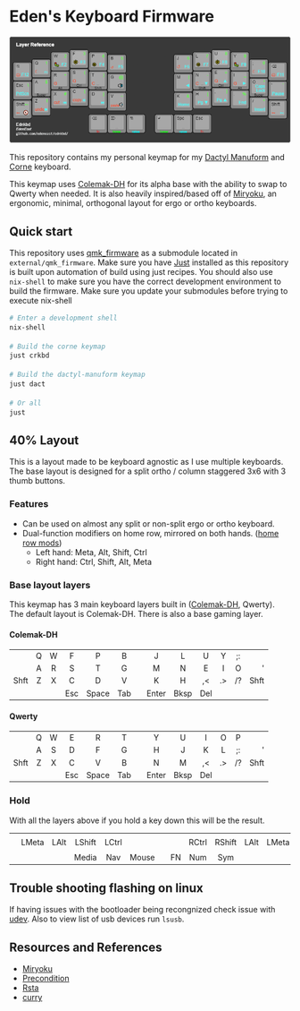 # Eden's Keyboard Firmware

![reference](./resources/ednkbd.png)

This repository contains my personal keymap for my [Dactyl Manuform][dactman-repo] and [Corne] keyboard.

This keymap uses [Colemak-DH] for its alpha base with the ability to swap to Qwerty when needed.
It is also heavily inspired/based off of [Miryoku], an ergonomic, minimal, orthogonal layout for
ergo or ortho keyboards.

[Colemak-DH]: https://colemakmods.github.io/mod-dh/
[Miryoku]: https://github.com/manna-harbour/qmk_firmware/blob/miryoku/users/manna-harbour_miryoku/miryoku.org
[dactman-repo]: https://github.com/edeneast/dactyl-manuform
[Corne]: https://github.com/foostan/crkbd

## Quick start

This repository uses [qmk_firmware] as a submodule located in `external/qmk_firmware`. Make sure you
have [Just] installed as this repository is built upon automation of build using just recipes. You
should also use `nix-shell` to make sure you have the correct development environment to build the
firmware. Make sure you update your submodules before trying to execute nix-shell

```bash
# Enter a development shell
nix-shell

# Build the corne keymap
just crkbd

# Build the dactyl-manuform keymap
just dact

# Or all
just
```

[qmk_firmware]: https://github.com/qmk/qmk_firmware
[Just]: https://github.com/casey/just

## 40% Layout

This is a layout made to be keyboard agnostic as I use multiple keyboards. The base layout is
designed for a split ortho / column staggered 3x6 with 3 thumb buttons.

### Features

- Can be used on almost any split or non-split ergo or ortho keyboard.
- Dual-function modifiers on home row, mirrored on both hands. ([home row mods][homerowmod])
  - Left hand: Meta, Alt, Shift, Ctrl
  - Right hand: Ctrl, Shift, Alt, Meta

[homerowmod]: https://precondition.github.io/home-row-mods

### Base layout layers

This keymap has 3 main keyboard layers built in ([Colemak-DH],  Qwerty). The default
layout is Colemak-DH. There is also a base gaming layer.

#### Colemak-DH

|      |      |      |      |      |      |      |      |      |      |      |      |      |
| ---- |:----:| :---:| :---:| :---:| :---:| :---:| :---:| :---:| :---:| :---:| :---:| ----:|
|      |   Q  |   W  |   F  |   P  |   B  |      |   J  |   L  |   U  |   Y  |  ;:  |      |
|      |   A  |   R  |   S  |   T  |   G  |      |   M  |   N  |   E  |   I  |   O  |   '  |
| Shft |   Z  |   X  |   C  |   D  |   V  |      |   K  |   H  |  ,<  |  .>  |  /?  | Shft |
|      |      |      | Esc  |Space | Tab  |      |Enter | Bksp | Del  |      |      |      |

#### Qwerty

|      |      |      |      |      |      |      |      |      |      |      |      |      |
| ---- |:----:| :---:| :---:| :---:| :---:| :---:| :---:| :---:| :---:| :---:| :---:| ----:|
|      |   Q  |   W  |   E  |   R  |   T  |      |   Y  |   U  |   I  |   O  |   P  |      |
|      |   A  |   S  |   D  |   F  |   G  |      |   H  |   J  |   K  |   L  |  ;:  |   '  |
| Shft |   Z  |   X  |   C  |   V  |   B  |      |   N  |   M  |  ,<  |  .>  |  /?  | Shft |
|      |      |      | Esc  |Space | Tab  |      |Enter | Bksp | Del  |      |      |      |

### Hold

With all the layers above if you hold a key down this will be the result.

|      |      |      |      |      |      |      |      |      |      |      |      |      |
| ---- |:----:| :---:| :---:| :---:| :---:| :---:| :---:| :---:| :---:| :---:| :---:| ----:|
|      |      |      |      |      |      |      |      |      |      |      |      |      |
|      |LMeta | LAlt |LShift|LCtrl |      |      |      |RCtrl |RShift| LAlt |LMeta |      |
|      |      |      |      |      |      |      |      |      |      |      |      |      |
|      |      |      |Media | Nav  |Mouse |      |  FN  | Num  | Sym  |      |      |      |


## Trouble shooting flashing on linux

If having issues with the bootloader being recongnized check issue with [udev]. Also to view list of
usb devices run `lsusb`.

[udev]: https://beta.docs.qmk.fm/faqs/faq_build#linux-udev-rules-id-linux-udev-rules

## Resources and References

- [Miryoku]
- [Precondition](https://github.com/precondition/dactyl-manuform-keymap/)
- [Rsta](https://github.com/rstacruz/my_qmk_keymaps)
- [curry](./external/qmk_firmware/users/curry/README.md)
